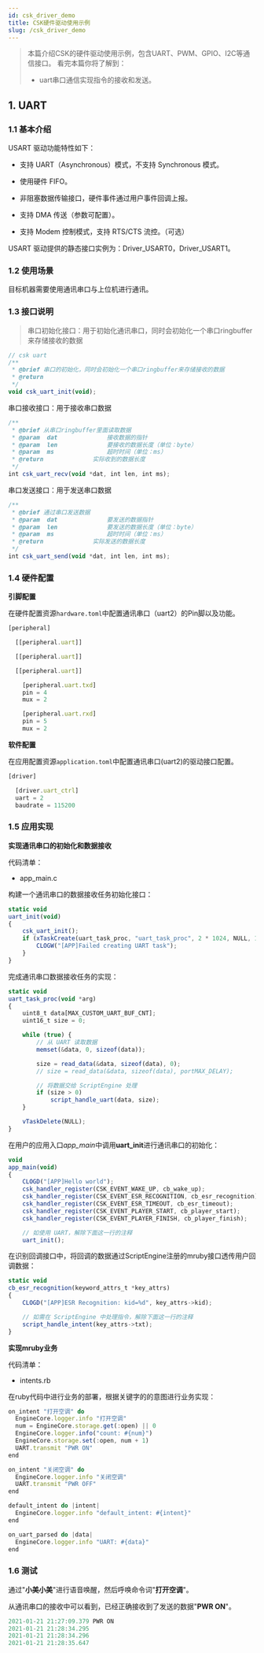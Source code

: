 ```yaml
---
id: csk_driver_demo
title: CSK硬件驱动使用示例
slug: /csk_driver_demo
---
```


> 本篇介绍CSK的硬件驱动使用示例，包含UART、PWM、GPIO、I2C等通信接口。
> 看完本篇你将了解到：
>
> -  uart串口通信实现指令的接收和发送。



## 1. UART

### 1.1 基本介绍

USART 驱动功能特性如下：

* 支持 UART（Asynchronous）模式，不支持 Synchronous 模式。

* 使用硬件 FIFO。

* 非阻塞数据传输接口，硬件事件通过用户事件回调上报。

* 支持 DMA 传送（参数可配置）。

* 支持 Modem 控制模式，支持 RTS/CTS 流控。（可选）

USART 驱动提供的静态接口实例为：Driver_USART0，Driver_USART1。

### 1.2 使用场景

目标机器需要使用通讯串口与上位机进行通讯。

### 1.3 接口说明
> 串口初始化接口：用于初始化通讯串口，同时会初始化一个串口ringbuffer来存储接收的数据

```js
// csk uart
/**
 * @brief 串口的初始化，同时会初始化一个串口ringbuffer来存储接收的数据
 * @return
 */
void csk_uart_init(void);

```
串口接收接口：用于接收串口数据

```js
/**
 * @brief 从串口ringbuffer里面读取数据
 * @param  dat              接收数据的指针
 * @param  len              要接收的数据长度（单位：byte）
 * @param  ms               超时时间（单位：ms）
 * @return              实际收到的数据长度
 */
int csk_uart_recv(void *dat, int len, int ms);

```
 串口发送接口：用于发送串口数据

```js
/**
 * @brief 通过串口发送数据
 * @param  dat              要发送的数据指针
 * @param  len              要发送的数据长度（单位：byte）
 * @param  ms               超时时间（单位：ms）
 * @return              实际发送的数据长度
 */
int csk_uart_send(void *dat, int len, int ms);

```
### 1.4 硬件配置

**引脚配置**

在硬件配置资源`hardware.toml`中配置通讯串口（uart2）的Pin脚以及功能。

```js
[peripheral]

  [[peripheral.uart]]

  [[peripheral.uart]]

  [[peripheral.uart]]

    [peripheral.uart.txd]
    pin = 4
    mux = 2

    [peripheral.uart.rxd]
    pin = 5
    mux = 2
```


**软件配置**

在应用配置资源`application.toml`中配置通讯串口(uart2)的驱动接口配置。

```js
[driver]

  [driver.uart_ctrl]
  uart = 2
  baudrate = 115200

```


### 1.5 应用实现

**实现通讯串口的初始化和数据接收**

代码清单：
 - app_main.c

构建一个通讯串口的数据接收任务初始化接口：

```js
static void
uart_init(void)
{
	csk_uart_init();
	if (xTaskCreate(uart_task_proc, "uart_task_proc", 2 * 1024, NULL, 13, NULL) != pdPASS) {
		CLOGW("[APP]Failed creating UART task");
	}
}
```

完成通讯串口数据接收任务的实现：

```js
static void
uart_task_proc(void *arg)
{
	uint8_t data[MAX_CUSTOM_UART_BUF_CNT];
	uint16_t size = 0;

	while (true) {
		// 从 UART 读取数据
		memset(&data, 0, sizeof(data));

		size = read_data(&data, sizeof(data), 0);
		// size = read_data(&data, sizeof(data), portMAX_DELAY);

		// 将数据交给 ScriptEngine 处理
		if (size > 0)
			script_handle_uart(data, size);
	}

	vTaskDelete(NULL);
}
```

在用户的应用入口*app_main*中调用**uart_init**进行通讯串口的初始化：

```js
void
app_main(void)
{
	CLOGD("[APP]Hello world");
	csk_handler_register(CSK_EVENT_WAKE_UP, cb_wake_up);
	csk_handler_register(CSK_EVENT_ESR_RECOGNITION, cb_esr_recognition);
	csk_handler_register(CSK_EVENT_ESR_TIMEOUT, cb_esr_timeout);
	csk_handler_register(CSK_EVENT_PLAYER_START, cb_player_start);
	csk_handler_register(CSK_EVENT_PLAYER_FINISH, cb_player_finish);

	// 如使用 UART，解除下面这一行的注释
	uart_init();
```

在识别回调接口中，将回调的数据通过ScriptEngine注册的mruby接口透传用户回调数据：

```js
static void
cb_esr_recognition(keyword_attrs_t *key_attrs)
{
	CLOGD("[APP]ESR Recognition: kid=%d", key_attrs->kid);

	// 如需在 ScriptEngine 中处理指令，解除下面这一行的注释
	script_handle_intent(key_attrs->txt);
}

```

**实现mruby业务**

代码清单：
 - intents.rb <br/>

在ruby代码中进行业务的部署，根据关键字的的意图进行业务实现：

```js
on_intent "打开空调" do
  EngineCore.logger.info "打开空调"
  num = EngineCore.storage.get(:open) || 0
  EngineCore.logger.info("count: #{num}")
  EngineCore.storage.set(:open, num + 1)
  UART.transmit "PWR ON"
end

on_intent "关闭空调" do
  EngineCore.logger.info "关闭空调"
  UART.transmit "PWR OFF"
end

default_intent do |intent|
  EngineCore.logger.info "default_intent: #{intent}"
end

on_uart_parsed do |data|
  EngineCore.logger.info "UART: #{data}"
end

```

### 1.6 测试
通过"**小美小美**"进行语音唤醒，然后呼唤命令词"**打开空调**"。

从通讯串口的接收中可以看到，已经正确接收到了发送的数据"**PWR ON**"。

```js
2021-01-21 21:27:09.379	PWR ON
2021-01-21 21:28:34.295	
2021-01-21 21:28:34.296	
2021-01-21 21:28:35.647	
```
